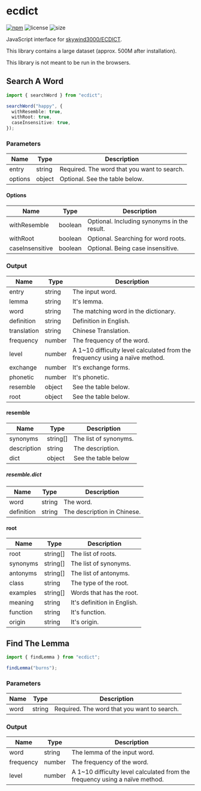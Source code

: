 # ecdict

[![npm](https://img.shields.io/npm/v/ecdict.svg)](https://www.npmjs.com/package/ecdict)
![license](https://img.shields.io/npm/l/ecdict.svg)
![size](https://img.shields.io/github/repo-size/yinyanfr/novelscript)

JavaScript interface for [skywind3000/ECDICT](https://github.com/skywind3000/ECDICT).

This library contains a large dataset (approx. 500M after installation).

This library is not meant to be run in the browsers.

## Search A Word

```typescript
import { searchWord } from "ecdict";

searchWord("happy", {
  withResemble: true,
  withRoot: true,
  caseInsensitive: true,
});
```

### Parameters

| Name    | Type   | Description                                 |
| ------- | ------ | ------------------------------------------- |
| entry   | string | Required. The word that you want to search. |
| options | object | Optional. See the table below.              |

#### Options

| Name            | Type    | Description                                 |
| --------------- | ------- | ------------------------------------------- |
| withResemble    | boolean | Optional. Including synonyms in the result. |
| withRoot        | boolean | Optional. Searching for word roots.         |
| caseInsensitive | boolean | Optional. Being case insensitive.           |

### Output

| Name        | Type   | Description                                                                 |
| ----------- | ------ | --------------------------------------------------------------------------- |
| entry       | string | The input word.                                                             |
| lemma       | string | It's lemma.                                                                 |
| word        | string | The matching word in the dictionary.                                        |
| definition  | string | Definition in English.                                                      |
| translation | string | Chinese Translation.                                                        |
| frequency   | number | The frequency of the word.                                                  |
| level       | number | A 1~10 difficulty level calculated from the frequency using a naïve method. |
| exchange    | number | It's exchange forms.                                                        |
| phonetic    | number | It's phonetic.                                                              |
| resemble    | object | See the table below.                                                        |
| root        | object | See the table below.                                                        |

#### resemble

| Name        | Type     | Description           |
| ----------- | -------- | --------------------- |
| synonyms    | string[] | The list of synonyms. |
| description | string   | The description.      |
| dict        | object   | See the table below   |

##### resemble.dict

| Name       | Type   | Description                 |
| ---------- | ------ | --------------------------- |
| word       | string | The word.                   |
| definition | string | The description in Chinese. |

#### root

| Name     | Type     | Description                 |
| -------- | -------- | --------------------------- |
| root     | string[] | The list of roots.          |
| synonyms | string[] | The list of synonyms.       |
| antonyms | string[] | The list of antonyms.       |
| class    | string   | The type of the root.       |
| examples | string[] | Words that has the root.    |
| meaning  | string   | It's definition in English. |
| function | string   | It's function.              |
| origin   | string   | It's origin.                |

## Find The Lemma

```typescript
import { findLemma } from "ecdict";

findLemma("burns");
```

### Parameters

| Name | Type   | Description                                 |
| ---- | ------ | ------------------------------------------- |
| word | string | Required. The word that you want to search. |

### Output

| Name      | Type   | Description                                                                 |
| --------- | ------ | --------------------------------------------------------------------------- |
| word      | string | The lemma of the input word.                                                |
| frequency | number | The frequency of the word.                                                  |
| level     | number | A 1~10 difficulty level calculated from the frequency using a naïve method. |
